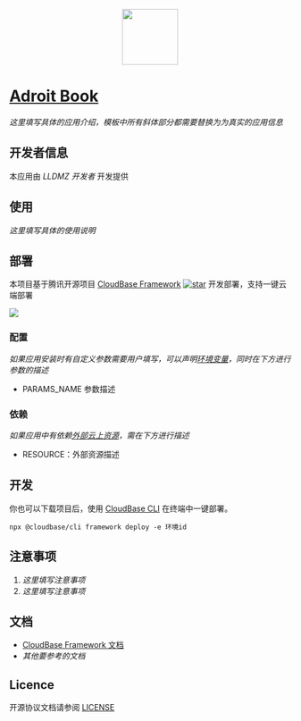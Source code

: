 <p align="center">
  <img height="100px" src="./logo.png" center />
</p>

# [Adroit Book](https://github.com/TencentCloudBase-Marketplace/app-template)

_这里填写具体的应用介绍，模板中所有斜体部分都需要替换为为真实的应用信息_

## 开发者信息

本应用由 _LLDMZ 开发者_ 开发提供

## 使用

_这里填写具体的使用说明_

## 部署

本项目基于腾讯开源项目 [CloudBase Framework](https://github.com/Tencent/cloudbase-framework) [![star](https://img.shields.io/github/stars/Tencent/cloudbase-framework?style=social)](https://github.com/Tencent/cloudbase-framework) 开发部署，支持一键云端部署


[![](https://main.qcloudimg.com/raw/67f5a389f1ac6f3b4d04c7256438e44f.svg)](https://console.cloud.tencent.com/tcb/env/index?action=CreateAndDeployCloudBaseProject&appUrl=https%3A%2F%2Fgithub.com%2Flurongze%2Ftcbframework&branch=master)

### 配置

_如果应用安装时有自定义参数需要用户填写，可以声明[环境变量](https://docs.cloudbase.net/framework/config.html#requirement)，同时在下方进行参数的描述_

- PARAMS_NAME 参数描述

### 依赖

_如果应用中有依赖[外部云上资源](https://docs.cloudbase.net/framework/config.html#requirement)，需在下方进行描述_

- RESOURCE：外部资源描述

## 开发

你也可以下载项目后，使用 [CloudBase CLI](https://docs.cloudbase.net/cli-v1/intro.html) 在终端中一键部署。

```
npx @cloudbase/cli framework deploy -e 环境id
```

## 注意事项

1. _这里填写注意事项_
2. _这里填写注意事项_

## 文档

- [CloudBase Framework 文档](https://docs.cloudbase.net/framework/)
- _其他要参考的文档_

## Licence

开源协议文档请参阅 [LICENSE](./LICENSE)